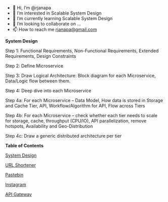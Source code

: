 - 👋 Hi, I’m @rjanapa
- 👀 I’m interested in Scalable System Design
- 🌱 I’m currently learning Scalable System Design
- 💞️ I’m looking to collaborate on ...
- 📫 How to reach me rjanapa@gmail.com

<!---
rjanapa/rjanapa is a ✨ special ✨ repository because its `README.md` (this file) appears on your GitHub profile.
You can click the Preview link to take a look at your changes.
--->

<b>System Design</b></br>

Step 1:  Functional Requirements, Non-Functional Requirements, Extended Requirements, Design Constraints

Step 2: Define Microservice

Step 3: Draw Logical Architecture: Block diagram for each Microservice, Data/Logic flow between them.

Step 4: Deep dive into each Microservice

Step 4a: For each Microservice – Data Model, How data is stored in Storage and Cache Tier, API, Workflow/Algorithm for API, Flow across Tiers

Step 4b: For each Microservice – check whether each tier needs to scale for storage, cache, throughput (CPU/IO), API parallelization, remove hotspots, Availability and Geo-Distribution

Step 4c: Draw a generic distributed architecture per tier

<b>Table of Contents</b></br>

[System Design](https://github.com/rjanapa/rjanapa/blob/main/SystemDesign.md)

[URL Shortener](https://github.com/rjanapa/rjanapa/blob/main/URLShortener.md)

[Pastebin](https://github.com/rjanapa/rjanapa/blob/main/URLShortener.md)

[Instagram](https://github.com/rjanapa/rjanapa/blob/main/Instagram.md)

[API Gateway](https://github.com/rjanapa/rjanapa/edit/main/APIGateway.md)
